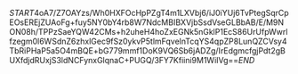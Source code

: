 $START$4oA7/Z7OAYzs/Wh0HXFOcHpPZgT4m1LXVbj6/iJ0iYUj6TvPtegSqrCpEOsEREjZUAoFg+fuy5NY0bY4rb8W7NdcMBIBXVjbSsdVseGLBbAB/E/M9NON08h/TPPzSaeYQW42CMs+h2uheH4hoZxEGNk5nGklP1EcS86UrUfpWwrlfzegm0l6WSdnZ6zhxlGec9fSz0ykvP5tlmFqvelnTcqYS4qpZP8LunQZCVsy4TbRiPHaP5a5O4mBQE+bG779mmf1DoK9VQ6Sb6jADZg/IrEdgmcfgjPdt2gBUXfdjdRUxjS3ldNCFynxGlqnaC+PUGQ/3FY7Kfiini9M1WiIVg==$END$
